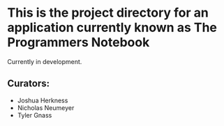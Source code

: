 # This is the project directory for an application currently known as The Programmers Notebook

Currently in development.

## Curators:

- Joshua Herkness
- Nicholas Neumeyer
- Tyler Gnass
